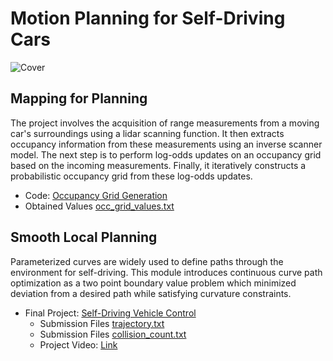 # Motion Planning for Self-Driving Cars

![Cover](https://github.com/vipinrai8/Autonomous-Vehicle-Motion-Planning-and-Perception/blob/main/Motion_Planning/media/cover.gif)

## Mapping for Planning

The project involves the acquisition of range measurements from a moving car's surroundings using a lidar scanning function. It then extracts occupancy information from these measurements using an inverse scanner model. The next step is to perform log-odds updates on an occupancy grid based on the incoming measurements. Finally, it iteratively constructs a probabilistic occupancy grid from these log-odds updates.

- Code: [Occupancy Grid Generation](./Part1/Module_2_Assessment.ipynb)
- Obtained Values [occ_grid_values.txt](./Part1/occ_grid_values.txt)



## Smooth Local Planning

Parameterized curves are widely used to define paths through the environment for self-driving. This module introduces continuous curve path optimization as a two point boundary value problem which minimized deviation from a desired path while satisfying curvature constraints.

- Final Project: [Self-Driving Vehicle Control](./Part2/final_project)
  - Submission Files [trajectory.txt](./Part2/trajectory.txt)
  - Submission Files [collision_count.txt](./Part2/collision_count.txt)
  - Project Video: [Link](https://github.com/vipinrai8/Autonomous-Vehicle-Motion-Planning-and-Perception/blob/main/Motion_Planning/media/MotionPlanning.mp4)


